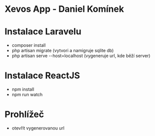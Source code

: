 # Xevos App - Daniel Komínek

# Instalace Laravelu

 - composer install
 - php artisan migrate (vytvori a namigruje sqlite db)
 - php artisan serve --host=localhost (vygeneruje url, kde běží server)

# Instalace  ReactJS

 - npm install
 - npm run watch

# Prohlížeč

 - otevřít vygenerovanou url